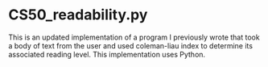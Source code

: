 # CS50_readability.py

This is an updated implementation of a program I previously wrote that took a body of text from the user and used coleman-liau index to determine its associated reading level. This implementation uses Python.
